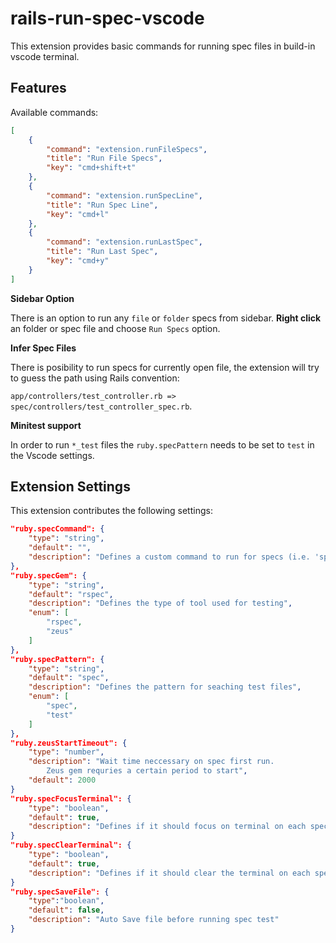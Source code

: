 # rails-run-spec-vscode

This extension provides basic commands for running spec files in build-in vscode terminal.

## Features

Available commands:

```json
[
    {
        "command": "extension.runFileSpecs",
        "title": "Run File Specs",
        "key": "cmd+shift+t"
    },
    {
        "command": "extension.runSpecLine",
        "title": "Run Spec Line",
        "key": "cmd+l"
    },
    {
        "command": "extension.runLastSpec",
        "title": "Run Last Spec",
        "key": "cmd+y"
    }
]
```

**Sidebar Option**

There is an option to run any `file` or `folder` specs from sidebar.
**Right click** an folder or spec file and choose `Run Specs` option.

**Infer Spec Files**

There is posibility to run specs for currently open file,
the extension will try to guess the path using Rails convention:

`app/controllers/test_controller.rb => spec/controllers/test_controller_spec.rb`.

**Minitest support**

In order to run `*_test` files the `ruby.specPattern` needs to be set to `test` in the Vscode settings.

## Extension Settings

This extension contributes the following settings:

```json
"ruby.specCommand": {
    "type": "string",
    "default": "",
    "description": "Defines a custom command to run for specs (i.e. 'spring rspec')"
},
"ruby.specGem": {
    "type": "string",
    "default": "rspec",
    "description": "Defines the type of tool used for testing",
    "enum": [
        "rspec",
        "zeus"
    ]
},
"ruby.specPattern": {
    "type": "string",
    "default": "spec",
    "description": "Defines the pattern for seaching test files",
    "enum": [
        "spec",
        "test"
    ]
},
"ruby.zeusStartTimeout": {
    "type": "number",
    "description": "Wait time neccessary on spec first run.
        Zeus gem requries a certain period to start",
    "default": 2000
}
"ruby.specFocusTerminal": {
    "type": "boolean",
    "default": true,
    "description": "Defines if it should focus on terminal on each spec run"
}
"ruby.specClearTerminal": {
    "type": "boolean",
    "default": true,
    "description": "Defines if it should clear the terminal on each spec run"
}
"ruby.specSaveFile": {
    "type":"boolean",
    "default": false,
    "description": "Auto Save file before running spec test"
}
```
